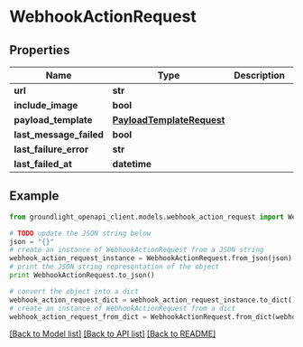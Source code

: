 # WebhookActionRequest


## Properties
Name | Type | Description | Notes
------------ | ------------- | ------------- | -------------
**url** | **str** |  | 
**include_image** | **bool** |  | [optional] 
**payload_template** | [**PayloadTemplateRequest**](PayloadTemplateRequest.md) |  | [optional] 
**last_message_failed** | **bool** |  | [optional] 
**last_failure_error** | **str** |  | [optional] 
**last_failed_at** | **datetime** |  | [optional] 

## Example

```python
from groundlight_openapi_client.models.webhook_action_request import WebhookActionRequest

# TODO update the JSON string below
json = "{}"
# create an instance of WebhookActionRequest from a JSON string
webhook_action_request_instance = WebhookActionRequest.from_json(json)
# print the JSON string representation of the object
print WebhookActionRequest.to_json()

# convert the object into a dict
webhook_action_request_dict = webhook_action_request_instance.to_dict()
# create an instance of WebhookActionRequest from a dict
webhook_action_request_from_dict = WebhookActionRequest.from_dict(webhook_action_request_dict)
```
[[Back to Model list]](../README.md#documentation-for-models) [[Back to API list]](../README.md#documentation-for-api-endpoints) [[Back to README]](../README.md)


